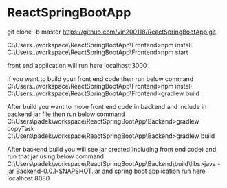 # ReactSpringBootApp


git clone -b master https://github.com/vin200118/ReactSpringBootApp.git

C:\Users\..\workspace\ReactSpringBootApp\Frontend>npm install
C:\Users\..\workspace\ReactSpringBootApp\Frontend>npm start

front end application will run here localhost:3000

if you want to build your front end code then  run below command
C:\Users\..\workspace\ReactSpringBootApp\Frontend>npm install
C:\Users\..\workspace\ReactSpringBootApp\Frontend>gradlew build


After build you want to move front end code in backend and include in backend jar file then run below command
C:\Users\padek\workspace\ReactSpringBootApp\Backend>gradlew copyTask
C:\Users\padek\workspace\ReactSpringBootApp\Backend>gradlew build

After backend build you will see jar created(including front end code) and run that jar using below command
C:\Users\padek\workspace\ReactSpringBootApp\Backend\build\libs>java -jar Backend-0.0.1-SNAPSHOT.jar
and spring boot application run here localhost:8080

